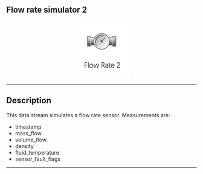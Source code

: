 <!--

  Copyright 2018 FZI Forschungszentrum Informatik

  Licensed under the Apache License, Version 2.0 (the "License");
  you may not use this file except in compliance with the License.
  You may obtain a copy of the License at

      http://www.apache.org/licenses/LICENSE-2.0

  Unless required by applicable law or agreed to in writing, software
  distributed under the License is distributed on an "AS IS" BASIS,
  WITHOUT WARRANTIES OR CONDITIONS OF ANY KIND, either express or implied.
  See the License for the specific language governing permissions and
  limitations under the License.

-->

## Flow rate simulator 2

<p align="center"> 
    <img src="icon.png" width="150px;" class="pe-image-documentation"/>
</p>

***

## Description

This data stream simulates a flow rate sensor.
Measurements are:
* timestamp
* mass_flow
* volume_flow
* density
* fluid_temperature
* sensor_fault_flags
***